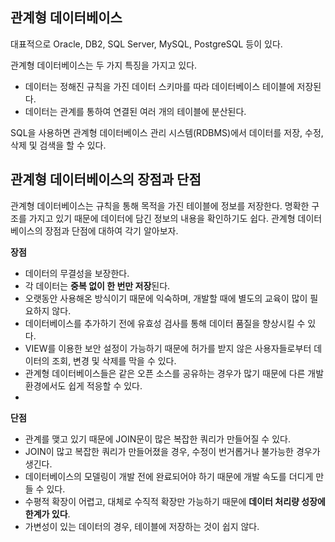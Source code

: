 ## 관계형 데이터베이스

 대표적으로 Oracle, DB2, SQL Server, MySQL, PostgreSQL 등이 있다.

관계형 데이터베이스는 두 가지 특징을 가지고 있다.

- 데이터는 정해진 규칙을 가진 데이터 스키마를 따라 데이터베이스 테이블에 저장된다.
- 데이터는 관계를 통하여 연결된 여러 개의 테이블에 분산된다.

SQL을 사용하면 관계형 데이터베이스 관리 시스템(RDBMS)에서 데이터를 저장, 수정, 삭제 및 검색을 할 수 있다.

## 관계형 데이터베이스의 장점과 단점

관계형 데이터베이스는 규칙을 통해 목적을 가진 테이블에 정보를 저장한다. 명확한 구조를 가지고 있기 때문에 데이터에 담긴 정보의 내용을 확인하기도 쉽다. 관계형 데이터베이스의 장점과 단점에 대하여 각기 알아보자.

**장점**

- 데이터의 무결성을 보장한다.
- 각 데이터는 **중복 없이 한 번만 저장**된다.
- 오랫동안 사용해온 방식이기 때문에 익숙하며, 개발할 때에 별도의 교육이 많이 필요하지 않다.
- 데이터베이스를 추가하기 전에 유효성 검사를 통해 데이터 품질을 향상시킬 수 있다.
- VIEW를 이용한 보안 설정이 가능하기 때문에 허가를 받지 않은 사용자들로부터 데이터의 조회, 변경 및 삭제를 막을 수 있다.
- 관계형 데이터베이스들은 같은 오픈 소스를 공유하는 경우가 많기 때문에 다른 개발 환경에서도 쉽게 적응할 수 있다.
- 

**단점**

- 관계를 맺고 있기 때문에 JOIN문이 많은 복잡한 쿼리가 만들어질 수 있다.
- JOIN이 많고 복잡한 쿼리가 만들어졌을 경우, 수정이 번거롭거나 불가능한 경우가 생긴다.
- 데이터베이스의 모델링이 개발 전에 완료되어야 하기 때문에 개발 속도를 더디게 만들 수 있다.
- 수평적 확장이 어렵고, 대체로 수직적 확장만 가능하기 때문에 **데이터 처리량 성장에 한계가 있다**.
- 가변성이 있는 데이터의 경우, 테이블에 저장하는 것이 쉽지 않다.
